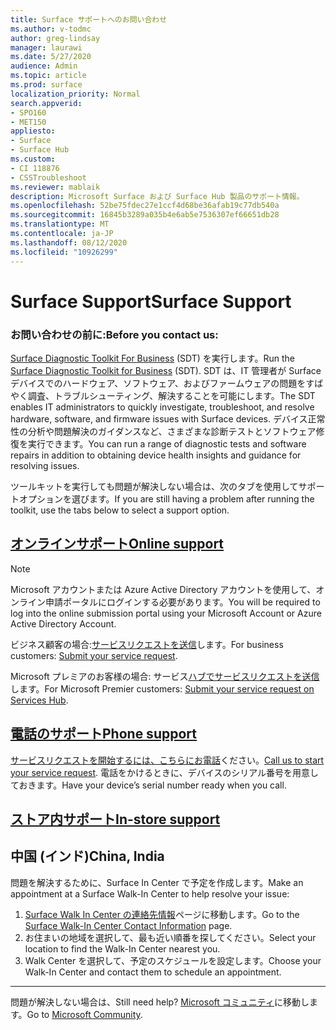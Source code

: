 ```yaml
---
title: Surface サポートへのお問い合わせ
ms.author: v-todmc
author: greg-lindsay
manager: laurawi
ms.date: 5/27/2020
audience: Admin
ms.topic: article
ms.prod: surface
localization_priority: Normal
search.appverid:
- SPO160
- MET150
appliesto:
- Surface
- Surface Hub
ms.custom:
- CI 118876
- CSSTroubleshoot
ms.reviewer: mablaik
description: Microsoft Surface および Surface Hub 製品のサポート情報。
ms.openlocfilehash: 52be75fdec27e1ccf4d68be36afab19c77db540a
ms.sourcegitcommit: 16845b3289a035b4e6ab5e7536307ef66651db28
ms.translationtype: MT
ms.contentlocale: ja-JP
ms.lasthandoff: 08/12/2020
ms.locfileid: "10926299"
---
```

# <span data-ttu-id="16336-103">Surface Support</span><span class="sxs-lookup"><span data-stu-id="16336-103">Surface Support</span></span>

### <span data-ttu-id="16336-104">お問い合わせの前に:</span><span class="sxs-lookup"><span data-stu-id="16336-104">Before you contact us:</span></span>  

<span data-ttu-id="16336-105">[Surface Diagnostic Toolkit For Business](https://docs.microsoft.com/surface/surface-diagnostic-toolkit-business) (SDT) を実行します。</span><span class="sxs-lookup"><span data-stu-id="16336-105">Run the [Surface Diagnostic Toolkit for Business](https://docs.microsoft.com/surface/surface-diagnostic-toolkit-business) (SDT).</span></span> <span data-ttu-id="16336-106">SDT は、IT 管理者が Surface デバイスでのハードウェア、ソフトウェア、およびファームウェアの問題をすばやく調査、トラブルシューティング、解決することを可能にします。</span><span class="sxs-lookup"><span data-stu-id="16336-106">The SDT enables IT administrators to quickly investigate, troubleshoot, and resolve hardware, software, and firmware issues with Surface devices.</span></span> <span data-ttu-id="16336-107">デバイス正常性の分析や問題解決のガイダンスなど、さまざまな診断テストとソフトウェア修復を実行できます。</span><span class="sxs-lookup"><span data-stu-id="16336-107">You can run a range of diagnostic tests and software repairs in addition to obtaining device health insights and guidance for resolving issues.</span></span> 

<span data-ttu-id="16336-108">ツールキットを実行しても問題が解決しない場合は、次のタブを使用してサポートオプションを選びます。</span><span class="sxs-lookup"><span data-stu-id="16336-108">If you are still having a problem after running the toolkit, use the tabs below to select a support option.</span></span>

## [<span data-ttu-id="16336-109">オンラインサポート</span><span class="sxs-lookup"><span data-stu-id="16336-109">Online support</span></span>](#tab/online)

> [!NOTE]
> <span data-ttu-id="16336-110">Microsoft アカウントまたは Azure Active Directory アカウントを使用して、オンライン申請ポータルにログインする必要があります。</span><span class="sxs-lookup"><span data-stu-id="16336-110">You will be required to log into the online submission portal using your Microsoft Account or Azure Active Directory Account.</span></span>  

<span data-ttu-id="16336-111">ビジネス顧客の場合:[サービスリクエストを送信](https://support.microsoft.com/supportforbusiness/productselection?sapid=d383b26c-f150-6220-8f1b-e8aa325d9727)します。</span><span class="sxs-lookup"><span data-stu-id="16336-111">For business customers: [Submit your service request](https://support.microsoft.com/supportforbusiness/productselection?sapid=d383b26c-f150-6220-8f1b-e8aa325d9727).</span></span> 

<span data-ttu-id="16336-112">Microsoft プレミアのお客様の場合: サービス[ハブでサービスリクエストを送信](https://serviceshub.microsoft.com/support/contactsupport)します。</span><span class="sxs-lookup"><span data-stu-id="16336-112">For Microsoft Premier customers: [Submit your service request on Services Hub](https://serviceshub.microsoft.com/support/contactsupport).</span></span> 

 
## [<span data-ttu-id="16336-113">電話のサポート</span><span class="sxs-lookup"><span data-stu-id="16336-113">Phone support</span></span>](#tab/phone)

<span data-ttu-id="16336-114">[サービスリクエストを開始するには、こちらにお電話](https://support.microsoft.com/help/4051701/global-customer-service-phone-numbers)ください。</span><span class="sxs-lookup"><span data-stu-id="16336-114">[Call us to start your service request](https://support.microsoft.com/help/4051701/global-customer-service-phone-numbers).</span></span> <span data-ttu-id="16336-115">電話をかけるときに、デバイスのシリアル番号を用意しておきます。</span><span class="sxs-lookup"><span data-stu-id="16336-115">Have your device’s serial number ready when you call.</span></span> 

## [<span data-ttu-id="16336-116">ストア内サポート</span><span class="sxs-lookup"><span data-stu-id="16336-116">In-store support</span></span>](#tab/instore)

## <span data-ttu-id="16336-117">中国 (インド)</span><span class="sxs-lookup"><span data-stu-id="16336-117">China, India</span></span>

<span data-ttu-id="16336-118">問題を解決するために、Surface In Center で予定を作成します。</span><span class="sxs-lookup"><span data-stu-id="16336-118">Make an appointment at a Surface Walk-In Center to help resolve your issue:</span></span>

1. <span data-ttu-id="16336-119">[Surface Walk In Center の連絡先情報](https://support.microsoft.com/help/4498593/find-surface-walk-in-center-contact-information)ページに移動します。</span><span class="sxs-lookup"><span data-stu-id="16336-119">Go to the [Surface Walk-In Center Contact Information](https://support.microsoft.com/help/4498593/find-surface-walk-in-center-contact-information) page.</span></span> 
2. <span data-ttu-id="16336-120">お住まいの地域を選択して、最も近い順番を探してください。</span><span class="sxs-lookup"><span data-stu-id="16336-120">Select your location to find the Walk-In Center nearest you.</span></span>  
3. <span data-ttu-id="16336-121">Walk Center を選択して、予定のスケジュールを設定します。</span><span class="sxs-lookup"><span data-stu-id="16336-121">Choose your Walk-In Center and contact them to schedule an appointment.</span></span>


---

<span data-ttu-id="16336-122">問題が解決しない場合は、</span><span class="sxs-lookup"><span data-stu-id="16336-122">Still need help?</span></span> <span data-ttu-id="16336-123">[Microsoft コミュニティ](https://answers.microsoft.com/)に移動します。</span><span class="sxs-lookup"><span data-stu-id="16336-123">Go to [Microsoft Community](https://answers.microsoft.com/).</span></span>
